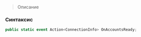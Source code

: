 
> Описание

### Синтаксис
```csharp
public static event Action<ConnectionInfo> OnAccountsReady;
```
